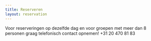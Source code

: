 ```yaml
---
title: Reserveren
layout: reservation
---
```



Voor reserveringen op dezelfde dag en voor groepen met meer dan 8 personen graag telefonisch contact opnemen! +31 20 470 81 83
